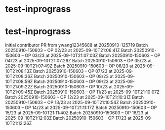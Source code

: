 # test-inprograss
# test-inprograss
Initial contributor PR from ywang12345688 at 20250910-125719
Batch 20250910-150603 – OP 02/23 at 2025-09-10T21:06:41Z
Batch 20250910-150603 – OP 03/23 at 2025-09-10T21:07:03Z
Batch 20250910-150603 – OP 04/23 at 2025-09-10T21:07:26Z
Batch 20250910-150603 – OP 05/23 at 2025-09-10T21:07:49Z
Batch 20250910-150603 – OP 06/23 at 2025-09-10T21:08:13Z
Batch 20250910-150603 – OP 07/23 at 2025-09-10T21:08:36Z
Batch 20250910-150603 – OP 08/23 at 2025-09-10T21:08:59Z
Batch 20250910-150603 – OP 09/23 at 2025-09-10T21:09:22Z
Batch 20250910-150603 – OP 10/23 at 2025-09-10T21:09:45Z
Batch 20250910-150603 – OP 11/23 at 2025-09-10T21:10:07Z
Batch 20250910-150603 – OP 12/23 at 2025-09-10T21:10:31Z
Batch 20250910-150603 – OP 13/23 at 2025-09-10T21:10:54Z
Batch 20250910-150603 – OP 14/23 at 2025-09-10T21:11:17Z
Batch 20250910-150603 – OP 15/23 at 2025-09-10T21:11:40Z
Batch 20250910-150603 – OP 16/23 at 2025-09-10T21:12:03Z
Batch 20250910-150603 – OP 17/23 at 2025-09-10T21:12:26Z
